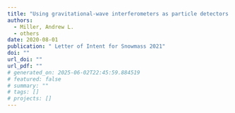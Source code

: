 ```yaml
---
title: "Using gravitational-wave interferometers as particle detectors to directly probe the existence of dark matter"
authors:
  - Miller, Andrew L.
  - others
date: 2020-08-01
publication: " Letter of Intent for Snowmass 2021"
doi: ""
url_doi: ""
url_pdf: ""
# generated_on: 2025-06-02T22:45:59.884519
# featured: false
# summary: ""
# tags: []
# projects: []
---
```

